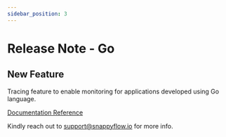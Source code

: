 ```yaml
---
sidebar_position: 3 
---
```

# Release Note - Go
## New Feature

Tracing feature to enable monitoring for applications developed using Go language.

[Documentation Reference](/docs/selfhosted-lite/Tracing/go)

Kindly reach out to [support@snappyflow.io](mailto:support@snappyflow.io) for more info.



